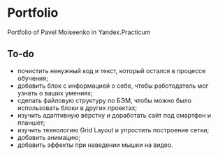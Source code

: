 # Portfolio

Portfolio of Pavel Moiseenko in Yandex.Practicum

## To-do

- почистить ненужный код и текст, который остался в процессе обучения;
- добавить блок с информацией о себе, чтобы работодатель мог узнать о ваших умениях;
- сделать файловую структуру по БЭМ, чтобы можно было использовать блоки в других проектах;
- изучить адаптивную вёрстку и доработать сайт под смартфон и планшет;
- изучить технологию Grid Layout и упростить построение сетки;
- добавить анимацию;
- добавить эффекты при наведении мышки на видео.
